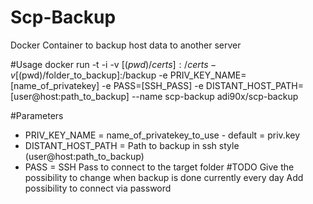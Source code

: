 # Scp-Backup
Docker Container to backup host data to another server

#Usage
docker run -t -i -v [$(pwd)/certs]:/certs -v [$(pwd)/folder_to_backup]:/backup -e PRIV_KEY_NAME=[name_of_privatekey] -e PASS=[SSH_PASS] -e DISTANT_HOST_PATH=[user@host:path_to_backup] --name scp-backup adi90x/scp-backup

#Parameters
* PRIV_KEY_NAME = name_of_privatekey_to_use - default = priv.key
* DISTANT_HOST_PATH = Path to backup in ssh style (user@host:path_to_backup)
* PASS = SSH Pass to connect to the target folder 
#TODO
Give the possibility to change when backup is done currently every day 
Add possibility to connect via password